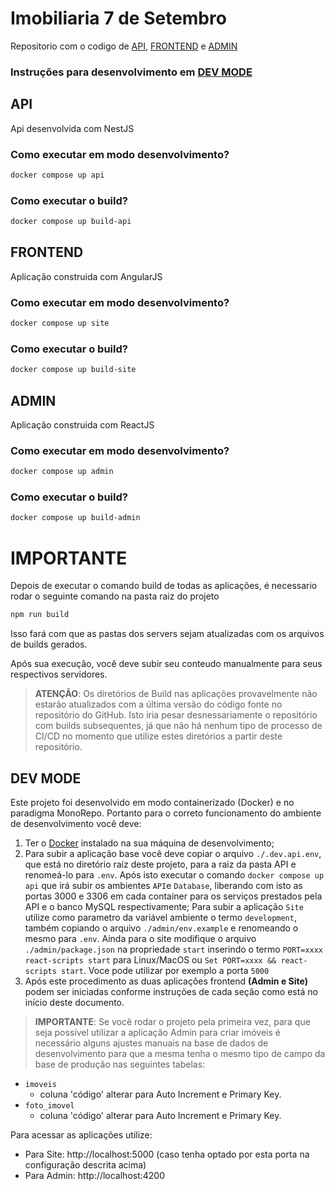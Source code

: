 # Imobiliaria 7 de Setembro
Repositorio com o codigo de [API](#api), [FRONTEND](#frontend) e [ADMIN](#admin)

### Instruções para desenvolvimento em [DEV MODE](#dev-mode)

## API
Api desenvolvida com NestJS
### Como executar em modo desenvolvimento?
```sh
docker compose up api
```
### Como executar o build?
```sh
docker compose up build-api
```

## FRONTEND
Aplicação construida com AngularJS
### Como executar em modo desenvolvimento?
```sh
docker compose up site
```
### Como executar o build?
```sh
docker compose up build-site
```


## ADMIN
Aplicação construida com ReactJS
### Como executar em modo desenvolvimento?
```sh
docker compose up admin
```
### Como executar o build?
```sh
docker compose up build-admin
```

# IMPORTANTE
Depois de executar o comando build de todas as aplicações, é necessario rodar o seguinte comando na pasta raiz do projeto
```sh
npm run build
```
Isso fará com que as pastas dos servers sejam atualizadas com os arquivos de builds gerados.

Após sua execução, você deve subir seu conteudo manualmente para seus respectivos servidores.

> **ATENÇÃO**: Os diretórios de Build nas aplicações provavelmente não estarão atualizados com a última versão do código fonte no repositório do GitHub. Isto iria pesar desnessariamente o repositório com builds subsequentes, já que não há nenhum tipo de processo de CI/CD no momento que utilize estes diretórios a partir deste repositório.

## DEV MODE

Este projeto foi desenvolvido em modo containerizado (Docker) e no paradigma  MonoRepo. Portanto para o correto funcionamento do ambiente de desenvolvimento você deve:

1. Ter o [Docker](https://docker.com) instalado na sua máquina de desenvolvimento;
2. Para subir a aplicação base você deve copiar o arquivo `./.dev.api.env`, que está no diretório raíz deste projeto, para a raiz da pasta API e renomeá-lo para `.env`. Após isto executar o comando `docker compose up api` que irá subir os ambientes `API`e `Database`, liberando com isto as portas 3000 e 3306 em cada container para os serviços prestados pela API e o banco MySQL respectivamente;
Para subir a aplicação `Site` utilize como parametro da variável ambiente o termo `development`, também copiando o arquivo `./admin/env.example` e renomeando o mesmo para `.env`. Ainda para o site modifique o arquivo `./admin/package.json` na propriedade `start` inserindo o termo `PORT=xxxx react-scripts start` para Linux/MacOS ou `Set PORT=xxxx && react-scripts start`. Voce pode utilizar por exemplo a porta `5000`
3. Após este procedimento as duas aplicações frontend **(Admin e Site)** podem ser iniciadas conforme instruções de cada seção como está no início deste documento.

> **IMPORTANTE**: Se você rodar o projeto pela primeira vez, para que seja possível utilizar a aplicação Admin para criar imóveis é necessário alguns ajustes manuais na base de dados de desenvolvimento para que a mesma tenha o mesmo tipo de campo da base de produção nas seguintes tabelas:

- `imoveis`
  - coluna 'código' alterar para Auto Increment e Primary Key.
- `foto_imovel`
  - coluna 'código' alterar para Auto Increment e Primary Key.

Para acessar as aplicações utilize:

- Para Site: http://localhost:5000 (caso tenha optado por esta porta na configuração descrita acima)
- Para Admin: http://localhost:4200
